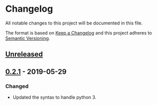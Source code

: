 # Changelog

All notable changes to this project will be documented in this file.

The format is based on [Keep a Changelog](http://keepachangelog.com/en/1.0.0/) and this project adheres to [Semantic Versioning](http://semver.org/spec/v2.0.0.html).

## [Unreleased]

## [0.2.1] - 2019-05-29

### Changed

- Updated the syntax to handle python 3.

[unreleased]: https://github.com/cogito-lang/cogito-py/compare/v0.2.1...HEAD
[0.2.1]: https://github.com/cogito-lang/cogito-py/compare/v0.2.0...0.2.1
